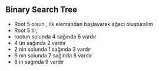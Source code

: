 ## Binary Search Tree
- Root 5 olsun , ilk elemandan başlayarak ağacı oluşturalım 
- Root 5 tir,
- rootun solunda 4 sağında 6 vardır
- 4 ün sağında 2 vardır
- 2 nin solunda 1 sağında 3 vardır
- 6 nın solunda 7 sağında 8 vardır
- 8 in sağında 9 vardır